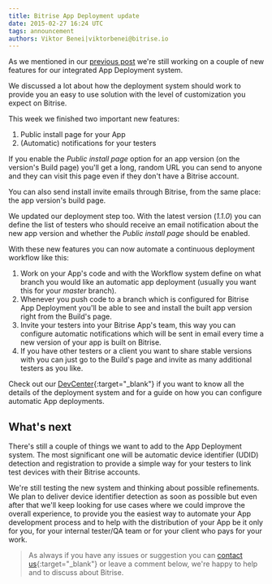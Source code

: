 ```yaml
---
title: Bitrise App Deployment update
date: 2015-02-27 16:24 UTC
tags: announcement
authors: Viktor Benei|viktorbenei@bitrise.io
---
```


As we mentioned in our [previous post](2015/02/20/first-version-of-bitrise-integrated-ios-app-deploy.html) we're still working on a couple of new features
for our integrated App Deployment system.

We discussed a lot about how the deployment system
should work to provide you an easy to use solution with the level
of customization you expect on Bitrise.

This week we finished two important new features:

1. Public install page for your App
2. (Automatic) notifications for your testers

If you enable the *Public install page* option
for an app version (on the version's Build page)
you'll get a long, random URL you can send to anyone
and they can visit this page even if they don't have
a Bitrise account.

You can also send install invite emails through Bitrise,
from the same place: the app version's build page.

We updated our deployment step too. With the latest
version (*1.1.0*) you can define the list of
testers who should receive an email notification
about the new app version
and whether the *Public install page*
should be enabled.

With these new features you can now automate
a continuous deployment workflow like this:

1. Work on your App's code and with the Workflow system define on what branch you would like an automatic app deployment (usually you want this for your *master* branch).
2. Whenever you push code to a branch which is configured for Bitrise App Deployment you'll be able to see and install the built app version right from the Build's page.
3. Invite your testers into your Bitrise App's team, this way you can configure automatic notifications which will be sent in email every time a new version of your app is built on Bitrise.
4. If you have other testers or a client you want to share stable versions with you can just go to the Build's page and invite as many additional testers as you like.

Check out our [DevCenter](http://devcenter.bitrise.io/docs/bitrise-app-deployment.html){:target="_blank"} if you want to know all the details of
the deployment system and for a guide on
how you can configure automatic App deployments.


## What's next

There's still a couple of things we want to add to the
App Deployment system. The most significant one
will be automatic device identifier (UDID) detection and
registration to provide a simple way for your testers
to link test devices with their Bitrise accounts.

We're still testing the new system and thinking about
possible refinements. We plan to deliver device identifier
detection as soon as possible but even after that we'll
keep looking for use cases where we could improve the
overall experience, to provide you the easiest
way to automate your App development process and to
help with the distribution of your App be it only for you,
for your internal tester/QA team or for your client
who pays for your work.


> As always if you have any issues or suggestion
> you can [contact us](http://www.bitrise.io/contact?utm_source=blog&utm_medium=blog&utm_campaign=bitrise){:target="_blank"}
> or leave a comment below,
> we're happy to help
> and to discuss about Bitrise.
